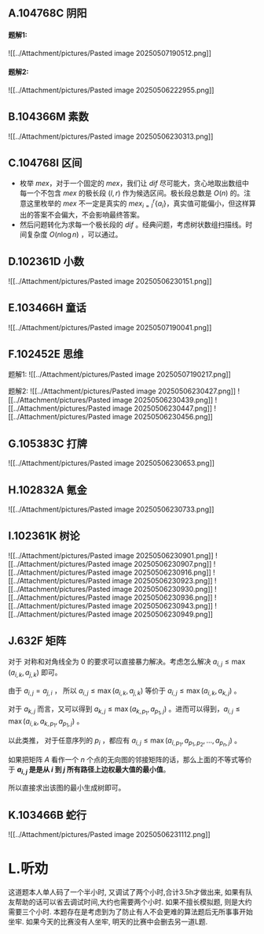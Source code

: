 ## A.104768C 阴阳
#### 题解1:
![[../Attachment/pictures/Pasted image 20250507190512.png]]
#### 题解2:
![[../Attachment/pictures/Pasted image 20250506222955.png]]

## B.104366M 素数
![[../Attachment/pictures/Pasted image 20250506230313.png]]
## C.104768I 区间

- 枚举 $mex$，对于一个固定的 $mex$，我们让 $dif$ 尽可能大，贪心地取出数组中每一个不包含 $mex$ 的极长段 $(l,r)$ 作为候选区间。极长段总数是 $O(n)$ 的。注意这里枚举的 $mex$ 不一定是真实的 $mex_{i=l}^r\{a_i\}$，真实值可能偏小，但这样算出的答案不会偏大，不会影响最终答案。
- 然后问题转化为求每一个极长段的 $dif$ 。经典问题，考虑树状数组扫描线。时间复杂度 $O(n\log n)$ ，可以通过。
  
## D.102361D 小数
![[../Attachment/pictures/Pasted image 20250506230151.png]]

## E.103466H 童话
![[../Attachment/pictures/Pasted image 20250507190041.png]]

## F.102452E 	思维
题解1:
![[../Attachment/pictures/Pasted image 20250507190217.png]]

题解2:
![[../Attachment/pictures/Pasted image 20250506230427.png]]
![[../Attachment/pictures/Pasted image 20250506230439.png]]
![[../Attachment/pictures/Pasted image 20250506230447.png]]
![[../Attachment/pictures/Pasted image 20250506230456.png]]


## G.105383C 	打牌
![[../Attachment/pictures/Pasted image 20250506230653.png]]

## H.102832A 氪金
![[../Attachment/pictures/Pasted image 20250506230733.png]]

## I.102361K 	树论
![[../Attachment/pictures/Pasted image 20250506230901.png]]
![[../Attachment/pictures/Pasted image 20250506230907.png]]
![[../Attachment/pictures/Pasted image 20250506230916.png]]
![[../Attachment/pictures/Pasted image 20250506230923.png]]
![[../Attachment/pictures/Pasted image 20250506230930.png]]
![[../Attachment/pictures/Pasted image 20250506230936.png]]
![[../Attachment/pictures/Pasted image 20250506230943.png]]
![[../Attachment/pictures/Pasted image 20250506230949.png]]

## J.632F 矩阵

对于 对称和对角线全为 $0$  的要求可以直接暴力解决。考虑怎么解决 $a_{i,j} \leq \max(a_{i,k}, a_{j,k})$ 即可。

由于 $a_{i,j} = a_{j,i}$ ， 所以 $a_{i,j} \leq \max(a_{i,k}, a_{j,k})$ 等价于 $a_{i,j} \leq \max(a_{i,k}, a_{k,j})$ 。

对于 $a_{k,j}$ 而言，又可以得到 $a_{k,j} \leq \max(a_{k,p_1}, a_{p_1,j})$ 。进而可以得到，$a_{i,j} \leq \max(a_{i,k}, a_{k,p_1}, a_{p_1,j})$  。

以此类推， 对于任意序列的 $p_i$ ，都应有 $a_{i,j} \leq \max(a_{i,p_1}, a_{p_1, p_2}, ... ,a_{p_n,j})$ 。

如果把矩阵 $A$ 看作一个 $n$ 个点的无向图的邻接矩阵的话，那么上面的不等式等价于 **$a_{i,j}$ 是是从 $i$ 到 $j$ 所有路径上边权最大值的最小值**。

所以直接求出该图的最小生成树即可。

## K.103466B 蛇行
![[../Attachment/pictures/Pasted image 20250506231112.png]]

# L.听劝
这道题本人单人码了一个半小时, 又调试了两个小时,合计3.5h才做出来, 如果有队友帮助的话可以省去调试时间,大约也需要两个小时. 如果不擅长模拟题, 则是大约需要三个小时. 本题存在是考虑到为了防止有人不会更难的算法题后无所事事开始坐牢. 如果今天的比赛没有人坐牢, 明天的比赛中会删去另一道L题.